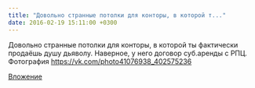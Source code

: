 ```yaml
---
title: "Довольно странные потолки для конторы, в которой т..."
date: 2016-02-19 15:11:00 +0300
---
```


Довольно странные потолки для конторы, в которой ты фактически продаёшь душу дьяволу. Наверное, у него договор суб.аренды с РПЦ.
Фотография
https://vk.com/photo41076938_402575236

[Вложение](https://vk.com/photo41076938_402575236)
